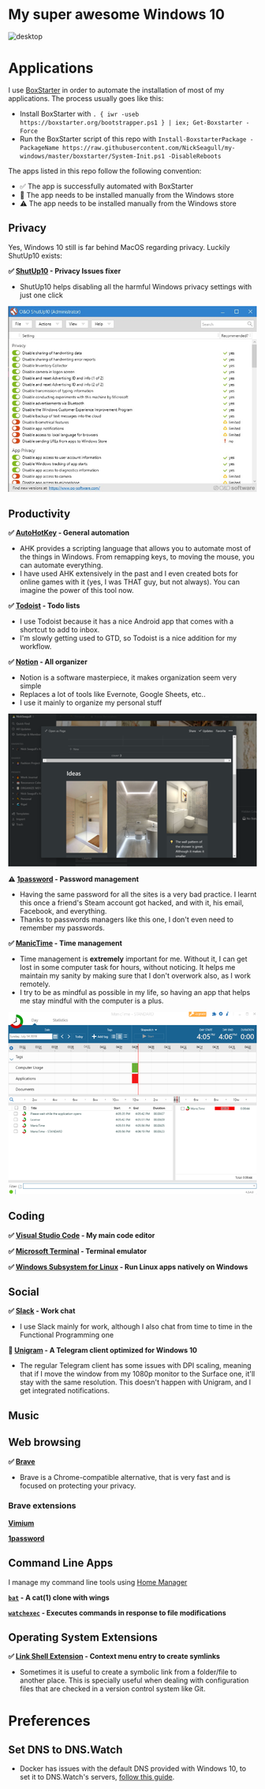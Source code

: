 # My super awesome Windows 10

![desktop](https://i.imgur.com/3Qf25H8.png)

# Applications

I use [BoxStarter](https://boxstarter.org/) in order to automate the installation of most of my applications. The process usually goes like this:

- Install BoxStarter with `. { iwr -useb https://boxstarter.org/bootstrapper.ps1 } | iex; Get-Boxstarter -Force`
- Run the BoxStarter script of this repo with `Install-BoxstarterPackage -PackageName https://raw.githubusercontent.com/NickSeagull/my-windows/master/boxstarter/System-Init.ps1 -DisableReboots`

The apps listed in this repo follow the following convention:

- ✅ The app is successfully automated with BoxStarter
- 👜 The app needs to be installed manually from the Windows store
- ⚠ The app needs to be installed manually from the Windows store

## Privacy

Yes, Windows 10 still is far behind MacOS regarding privacy. Luckily ShutUp10 exists:

**✅ [ShutUp10](https://www.oo-software.com/en/shutup10) - Privacy Issues fixer**

- ShutUp10 helps disabling all the harmful Windows privacy settings with just one click

![shutup10 screenshot](screenshots/shutup10.jpg)

## Productivity

**✅ [AutoHotKey](https://www.autohotkey.com/) - General automation**

- AHK provides a scripting language that allows you to automate most of the things in Windows. From remapping keys, to moving the mouse, you can automate everything.
- I have used AHK extensively in the past and I even created bots for online games with it (yes, I was THAT guy, but not always). You can imagine the power of this tool now.

**✅ [Todoist](https://todoist.com/) - Todo lists**

- I use Todoist because it has a nice Android app that comes with a shortcut to add to inbox.
- I'm slowly getting used to GTD, so Todoist is a nice addition for my workflow.

**✅ [Notion](https://www.notion.so/) - All organizer**

- Notion is a software masterpiece, it makes organization seem very simple
- Replaces a lot of tools like Evernote, Google Sheets, etc..
- I use it mainly to organize my personal stuff

![notion screenshot](screenshots/notion.png)

**⚠ [1password](https://1password.com/) - Password management**

- Having the same password for all the sites is a very bad practice. I learnt this once a friend's Steam account got hacked, and with it, his email, Facebook, and everything.
- Thanks to passwords managers like this one, I don't even need to remember my passwords.

**✅ [ManicTime](https://www.manictime.com/) - Time management**

- Time management is **extremely** important for me. Without it, I can get lost in some computer task for hours, without noticing. It helps me maintain my sanity by making sure that I don't overwork also, as I work remotely.
- I try to be as mindful as possible in my life, so having an app that helps me stay mindful with the computer is a plus.

![manictime screenshot](screenshots/manictime.png)

## Coding

**✅ [Visual Studio Code](https://code.visualstudio.com/) - My main code editor**

**✅ [Microsoft Terminal](https://www.microsoft.com/store/productId/9N0DX20HK701) - Terminal emulator**

**✅ [Windows Subsystem for Linux](https://docs.microsoft.com/en-us/windows/wsl/install-win10) - Run Linux apps natively on Windows**

## Social

**✅ [Slack](https://slack.com) - Work chat**

- I use Slack mainly for work, although I also chat from time to time in the Functional Programming one

**👜 [Unigram](https://github.com/UnigramDev/Unigram) - A Telegram client optimized for Windows 10**

- The regular Telegram client has some issues with DPI scaling, meaning that if I move the window from my 1080p monitor to the Surface one, it'll stay with the same resolution. This doesn't happen with Unigram, and I get integrated notifications.

## Music

## Web browsing

**✅ [Brave](https://brave.com/)**

- Brave is a Chrome-compatible alternative, that is very fast and is focused on protecting your privacy.

### Brave extensions

**[Vimium](https://vimium.github.io/)**

**[1password](https://chrome.google.com/webstore/detail/1password-extension-deskt/aomjjhallfgjeglblehebfpbcfeobpgk)**

## Command Line Apps

I manage my command line tools using [Home Manager](https://github.com/rycee/home-manager)

**[`bat`](https://github.com/sharkdp/bat) - A cat(1) clone with wings**

**[`watchexec`](https://github.com/watchexec/watchexec) - Executes commands in response to file modifications**

## Operating System Extensions

**✅ [Link Shell Extension](http://schinagl.priv.at/nt/hardlinkshellext/linkshellextension.html#contact) - Context menu entry to create symlinks**

- Sometimes it is useful to create a symbolic link from a folder/file to another place. This is specially useful when dealing with configuration files that are checked in a version control system like Git.

# Preferences

## Set DNS to DNS.Watch

- Docker has issues with the default DNS provided with Windows 10, to set it to DNS.Watch's servers, [follow this guide](https://dns.watch/how-to-windows-7).
